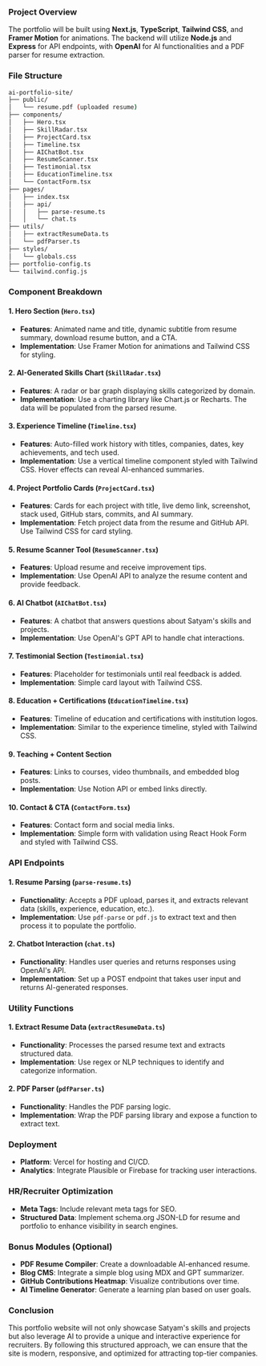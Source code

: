 ### Project Overview

The portfolio will be built using **Next.js**, **TypeScript**, **Tailwind CSS**, and **Framer Motion** for animations. The backend will utilize **Node.js** and **Express** for API endpoints, with **OpenAI** for AI functionalities and a PDF parser for resume extraction.

### File Structure

```bash
ai-portfolio-site/
├── public/
│   └── resume.pdf (uploaded resume)
├── components/
│   ├── Hero.tsx
│   ├── SkillRadar.tsx
│   ├── ProjectCard.tsx
│   ├── Timeline.tsx
│   ├── AIChatBot.tsx
│   ├── ResumeScanner.tsx
│   ├── Testimonial.tsx
│   ├── EducationTimeline.tsx
│   └── ContactForm.tsx
├── pages/
│   ├── index.tsx
│   ├── api/
│   │   ├── parse-resume.ts
│   │   └── chat.ts
├── utils/
│   ├── extractResumeData.ts
│   └── pdfParser.ts
├── styles/
│   └── globals.css
├── portfolio-config.ts
└── tailwind.config.js
```

### Component Breakdown

#### 1. **Hero Section (`Hero.tsx`)**
- **Features**: Animated name and title, dynamic subtitle from resume summary, download resume button, and a CTA.
- **Implementation**: Use Framer Motion for animations and Tailwind CSS for styling.

#### 2. **AI-Generated Skills Chart (`SkillRadar.tsx`)**
- **Features**: A radar or bar graph displaying skills categorized by domain.
- **Implementation**: Use a charting library like Chart.js or Recharts. The data will be populated from the parsed resume.

#### 3. **Experience Timeline (`Timeline.tsx`)**
- **Features**: Auto-filled work history with titles, companies, dates, key achievements, and tech used.
- **Implementation**: Use a vertical timeline component styled with Tailwind CSS. Hover effects can reveal AI-enhanced summaries.

#### 4. **Project Portfolio Cards (`ProjectCard.tsx`)**
- **Features**: Cards for each project with title, live demo link, screenshot, stack used, GitHub stars, commits, and AI summary.
- **Implementation**: Fetch project data from the resume and GitHub API. Use Tailwind CSS for card styling.

#### 5. **Resume Scanner Tool (`ResumeScanner.tsx`)**
- **Features**: Upload resume and receive improvement tips.
- **Implementation**: Use OpenAI API to analyze the resume content and provide feedback.

#### 6. **AI Chatbot (`AIChatBot.tsx`)**
- **Features**: A chatbot that answers questions about Satyam's skills and projects.
- **Implementation**: Use OpenAI's GPT API to handle chat interactions.

#### 7. **Testimonial Section (`Testimonial.tsx`)**
- **Features**: Placeholder for testimonials until real feedback is added.
- **Implementation**: Simple card layout with Tailwind CSS.

#### 8. **Education + Certifications (`EducationTimeline.tsx`)**
- **Features**: Timeline of education and certifications with institution logos.
- **Implementation**: Similar to the experience timeline, styled with Tailwind CSS.

#### 9. **Teaching + Content Section**
- **Features**: Links to courses, video thumbnails, and embedded blog posts.
- **Implementation**: Use Notion API or embed links directly.

#### 10. **Contact & CTA (`ContactForm.tsx`)**
- **Features**: Contact form and social media links.
- **Implementation**: Simple form with validation using React Hook Form and styled with Tailwind CSS.

### API Endpoints

#### 1. **Resume Parsing (`parse-resume.ts`)**
- **Functionality**: Accepts a PDF upload, parses it, and extracts relevant data (skills, experience, education, etc.).
- **Implementation**: Use `pdf-parse` or `pdf.js` to extract text and then process it to populate the portfolio.

#### 2. **Chatbot Interaction (`chat.ts`)**
- **Functionality**: Handles user queries and returns responses using OpenAI's API.
- **Implementation**: Set up a POST endpoint that takes user input and returns AI-generated responses.

### Utility Functions

#### 1. **Extract Resume Data (`extractResumeData.ts`)**
- **Functionality**: Processes the parsed resume text and extracts structured data.
- **Implementation**: Use regex or NLP techniques to identify and categorize information.

#### 2. **PDF Parser (`pdfParser.ts`)**
- **Functionality**: Handles the PDF parsing logic.
- **Implementation**: Wrap the PDF parsing library and expose a function to extract text.

### Deployment

- **Platform**: Vercel for hosting and CI/CD.
- **Analytics**: Integrate Plausible or Firebase for tracking user interactions.

### HR/Recruiter Optimization

- **Meta Tags**: Include relevant meta tags for SEO.
- **Structured Data**: Implement schema.org JSON-LD for resume and portfolio to enhance visibility in search engines.

### Bonus Modules (Optional)

- **PDF Resume Compiler**: Create a downloadable AI-enhanced resume.
- **Blog CMS**: Integrate a simple blog using MDX and GPT summarizer.
- **GitHub Contributions Heatmap**: Visualize contributions over time.
- **AI Timeline Generator**: Generate a learning plan based on user goals.

### Conclusion

This portfolio website will not only showcase Satyam's skills and projects but also leverage AI to provide a unique and interactive experience for recruiters. By following this structured approach, we can ensure that the site is modern, responsive, and optimized for attracting top-tier companies.